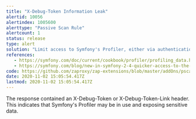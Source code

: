 ```yaml
---
title: "X-Debug-Token Information Leak"
alertid: 10056
alertindex: 1005600
alerttype: "Passive Scan Rule"
alertcount: 1
status: release
type: alert
solution: "Limit access to Symfony's Profiler, either via authentication/authorization or limiting inclusion of the header to specific clients (by IP, etc.)."
references:
   - https://symfony.com/doc/current/cookbook/profiler/profiling_data.html
   - https://symfony.com/blog/new-in-symfony-2-4-quicker-access-to-the-profiler-when-working-on-an-api
code: https://github.com/zaproxy/zap-extensions/blob/master/addOns/pscanrules/src/main/java/org/zaproxy/zap/extension/pscanrules/XDebugTokenScanRule.java
date: 2020-11-02 15:05:54.417Z
lastmod: 2020-11-02 15:05:54.417Z
---
```

The response contained an X-Debug-Token or X-Debug-Token-Link header. This indicates that Symfony's Profiler may be in use and exposing sensitive data.
